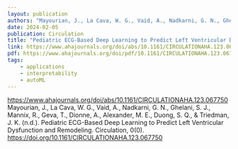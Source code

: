 ```yaml
---
layout: publication
authors: "Mayourian, J., La Cava, W. G., Vaid, A., Nadkarni, G. N., Ghelani, S. J., Mannix, R., Geva, T., Dionne, A., Alexander, M. E., Duong, S. Q., & Triedman, J. K. "
date: 2024-02-05
publication: Circulation
title: "Pediatric ECG-Based Deep Learning to Predict Left Ventricular Dysfunction and Remodeling"
link: https://www.ahajournals.org/doi/abs/10.1161/CIRCULATIONAHA.123.067750
pdf: https://www.ahajournals.org/doi/pdf/10.1161/CIRCULATIONAHA.123.067750?download=true 
tags:
    - applications
    - interpretability
    - autoML
---
```


https://www.ahajournals.org/doi/abs/10.1161/CIRCULATIONAHA.123.067750
Mayourian, J., La Cava, W. G., Vaid, A., Nadkarni, G. N., Ghelani, S. J., Mannix, R., Geva, T., Dionne, A., Alexander, M. E., Duong, S. Q., & Triedman, J. K. (n.d.). 
Pediatric ECG-Based Deep Learning to Predict Left Ventricular Dysfunction and Remodeling. Circulation, 0(0). https://doi.org/10.1161/CIRCULATIONAHA.123.067750
